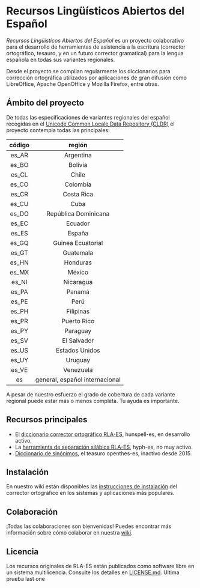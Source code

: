 # Recursos Lingüísticos Abiertos del Español

_Recursos Lingüísticos Abiertos del Español_ es un proyecto colaborativo para el desarrollo de herramientas de asistencia a la escritura (corrector ortográfico, tesauro, y en un futuro corrector gramatical) para la lengua española en todas sus variantes regionales.

Desde el proyecto se compilan regularmente los diccionarios para corrección ortográfica utilizados por aplicaciones de gran difusión como LibreOffice, Apache OpenOffice y Mozilla Firefox, entre otras.

## Ámbito del proyecto

De todas las especificaciones de variantes regionales del español recogidas en el  [Unicode Common Locale Data Repository (CLDR)](http://cldr.unicode.org/) el proyecto contempla todas las principales:

| código | región  |
|:----:|:---:|
| es_AR | Argentina |
| es_BO | Bolivia |
| es_CL | Chile |
| es_CO | Colombia |
| es_CR | Costa Rica|
| es_CU | Cuba |
| es_DO | República Dominicana |
| es_EC | Ecuador |
| es_ES | España |
| es_GQ | Guinea Ecuatorial |
| es_GT | Guatemala |  
| es_HN | Honduras |
| es_MX | México |
| es_NI | Nicaragua |  
| es_PA | Panamá |
| es_PE | Perú |
| es_PH | Filipinas |  
| es_PR | Puerto Rico |  
| es_PY | Paraguay |
| es_SV | El Salvador |  
| es_US | Estados Unidos |
| es_UY | Uruguay |
| es_VE | Venezuela |
| es |  general, español internacional |

A pesar de nuestro esfuerzo el grado de cobertura de cada variante regional puede estar más o menos completa. Tu ayuda es importante.

## Recursos principales

- El [diccionario corrector ortográfico RLA-ES](https://github.com/sbosio/rla-es/tree/master/ortograf), hunspell-es, en desarrollo activo.
- La [herramienta de separación silábica RLA-ES](https://github.com/sbosio/rla-es/tree/master/separacion), hyph-es, no muy activo.
- [Diccionario de sinónimos](https://github.com/sbosio/rla-es/tree/master/sinonimos), el teasuro openthes-es, inactivo desde 2015.

## Instalación

En nuestro wiki están disponibles las [instrucciones de instalación](https://github.com/sbosio/rla-es/wiki/C%C3%B3mo-instalar-el-diccionario-corrector-ortogr%C3%A1fico) del corrector ortográfico en los sistemas y aplicaciones más populares.

## Colaboración

¡Todas las colaboraciones son bienvenidas!
Puedes encontrar más información sobre cómo colaborar en nuestra [wiki](https://github.com/sbosio/rla-es/wiki).

## Licencia

Los recursos originales de RLA-ES están publicados como software libre en un sistema multilicencia. Consulte los detalles en [LICENSE.md](LICENSE.md).
Ultima prueba
last one
